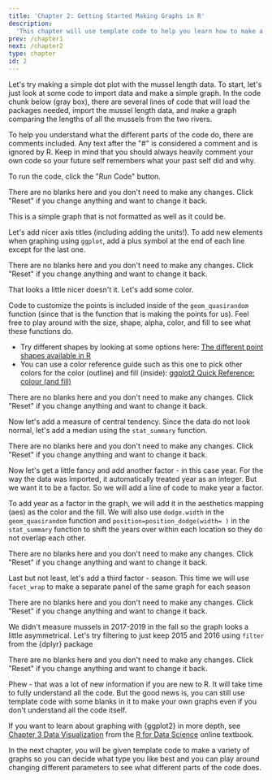```yaml
---
title: 'Chapter 2: Getting Started Making Graphs in R'
description:
  'This chapter will use template code to help you learn how to make a dot plot using the ggplot2 package in R.'
prev: /chapter1
next: /chapter2
type: chapter
id: 2
---
```


<exercise id="1" title="Getting Started with Graphing in R" type="slides">

<slides source="chapter2_01_start">
</slides>

</exercise>

<exercise id="2" title="Making a Dot Plot">

Let's try making a simple dot plot with the mussel length data. To start, let's just look at some code to import data and make a simple graph.
In the code chunk below (gray box), there are several lines of code that will load the packages needed, import the mussel length data, and make a graph comparing the lengths of all the mussels from the two rivers.

To help you understand what the different parts of the code do, there are comments included.  Any text after the "#" is considered a comment and is ignored by R. Keep in mind that you should always heavily comment your own code so your future self remembers what your past self did and why.

To run the code, click the "Run Code" button.

<codeblock id="02_01">

There are no blanks here and you don't need to make any changes. Click "Reset" if you change anything and want to change it back.

</codeblock>

This is a simple graph that is not formatted as well as it could be. 

Let's add nicer axis titles (including adding the units!). To add new elements when graphing using `ggplot`, add a plus symbol at the end of each line except for the last one.

<codeblock id="02_02">

There are no blanks here and you don't need to make any changes. Click "Reset" if you change anything and want to change it back.

</codeblock>

That looks a little nicer doesn't it. Let's add some color. 

Code to customize the points is included inside of the `geom_quasirandom` function (since that is the function that is making the points for us). Feel free to play around with the size, shape, alpha, color, and fill to see what these functions do. 

- Try different shapes by looking at some options here: [The different point shapes available in R](http://www.sthda.com/english/wiki/r-plot-pch-symbols-the-different-point-shapes-available-in-r)
- You can use a color reference guide such as this one to pick other colors for the color (outline) and fill (inside): [ggplot2 Quick Reference: colour (and fill)](http://sape.inf.usi.ch/quick-reference/ggplot2/colour)

<codeblock id="02_03">

There are no blanks here and you don't need to make any changes. Click "Reset" if you change anything and want to change it back.

</codeblock>

Now let's add a measure of central tendency. Since the data do not look normal, let's add a median using the `stat_summary` function.

<codeblock id="02_04">

There are no blanks here and you don't need to make any changes. Click "Reset" if you change anything and want to change it back.

</codeblock>

Now let's get a little fancy and add another factor - in this case year. For the way the data was imported, it automatically treated year as an integer. But we want it to be a factor. So we will add a line of code to make year a factor. 

To add year as a factor in the graph, we will add it in the aesthetics mapping (aes) as the color and the fill. We will also use `dodge.width` in the `geom_quasirandom` function and `position=position_dodge(width= )` in the `stat_summary` function to shift the years over within each location so they do not overlap each other.

<codeblock id="02_05">

There are no blanks here and you don't need to make any changes. Click "Reset" if you change anything and want to change it back.

</codeblock>

Last but not least, let's add a third factor - season. This time we will use `facet_wrap` to make a separate panel of the same graph for each season

<codeblock id="02_06">

There are no blanks here and you don't need to make any changes. Click "Reset" if you change anything and want to change it back.

</codeblock>

We didn't measure mussels in 2017-2019 in the fall so the graph looks a little asymmetrical. Let's try filtering to just keep 2015 and 2016 using `filter` from the {dplyr} package

<codeblock id="02_07">

There are no blanks here and you don't need to make any changes. Click "Reset" if you change anything and want to change it back.

</codeblock>

Phew - that was a lot of new information if you are new to R. It will take time to fully understand all the code. But the good news is, you can still use template code with some blanks in it to make your own graphs even if you don't understand all the code itself.

If you want to learn about graphing with {ggplot2} in more depth, see [Chapter 3 Data Visualization](https://r4ds.had.co.nz/data-visualisation.html) from the [R for Data Science](https://r4ds.had.co.nz/index.html) online textbook.

In the next chapter, you will be given template code to make a variety of graphs so you can decide what type you like best and you can play around changing different parameters to see what different parts of the code does.

</exercise>